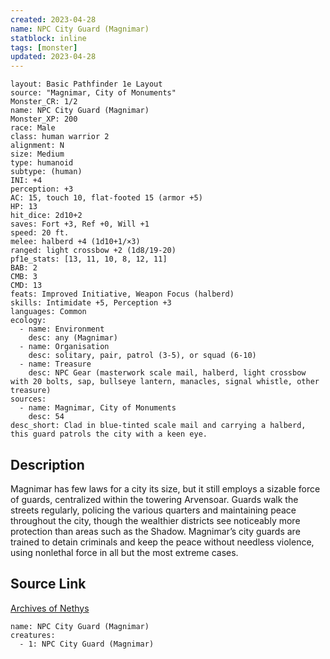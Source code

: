 ```yaml
---
created: 2023-04-28
name: NPC City Guard (Magnimar)
statblock: inline
tags: [monster]
updated: 2023-04-28
---
```

```statblock
layout: Basic Pathfinder 1e Layout
source: "Magnimar, City of Monuments"
Monster_CR: 1/2
name: NPC City Guard (Magnimar)
Monster_XP: 200
race: Male
class: human warrior 2
alignment: N
size: Medium
type: humanoid
subtype: (human)
INI: +4
perception: +3
AC: 15, touch 10, flat-footed 15 (armor +5)
HP: 13
hit_dice: 2d10+2
saves: Fort +3, Ref +0, Will +1
speed: 20 ft.
melee: halberd +4 (1d10+1/×3)
ranged: light crossbow +2 (1d8/19-20)
pf1e_stats: [13, 11, 10, 8, 12, 11]
BAB: 2
CMB: 3
CMD: 13
feats: Improved Initiative, Weapon Focus (halberd)
skills: Intimidate +5, Perception +3
languages: Common
ecology:
  - name: Environment
    desc: any (Magnimar)
  - name: Organisation
    desc: solitary, pair, patrol (3-5), or squad (6-10)
  - name: Treasure
    desc: NPC Gear (masterwork scale mail, halberd, light crossbow with 20 bolts, sap, bullseye lantern, manacles, signal whistle, other treasure)
sources:
  - name: Magnimar, City of Monuments
    desc: 54
desc_short: Clad in blue-tinted scale mail and carrying a halberd, this guard patrols the city with a keen eye.
```
## Description
Magnimar has few laws for a city its size, but it still employs a sizable force of guards, centralized within the towering Arvensoar. Guards walk the streets regularly, policing the various quarters and maintaining peace throughout the city, though the wealthier districts see noticeably more protection than areas such as the Shadow. Magnimar’s city guards are trained to detain criminals and keep the peace without needless violence, using nonlethal force in all but the most extreme cases.
## Source Link
[Archives of Nethys](https://aonprd.com/NPCDisplay.aspx?ItemName=City%20Guard%20(Magnimar))
```encounter-table
name: NPC City Guard (Magnimar)
creatures:
  - 1: NPC City Guard (Magnimar)
```
